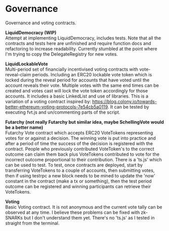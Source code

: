 # Governance

Governance and voting contracts.

<b>LiquidDemocracy (WIP)</b><br/>Attempt at implementing LiquidDemocracy, includes tests. Note that all the contracts and tests here are unfinished and require function docs and refactoring to increase readability. Currently stumbled at the point where I'm trying to copy the DelegateRegistry for new votes.

<b>LiquidLockableVote</b><br/>Multi-period set of financially incentivised voting contracts with vote-reveal-claim periods. Including an ERC20 lockable vote token which is locked during the reveal period for accounts that have voted until the account reveals their vote. Multiple votes with the same end times can be created and votes cast will lock the vote token accordingly for those accounts. It includes a basic LinkedList and use of libraries. This is a variation of a voting contract inspired by: https://blog.colony.io/towards-better-ethereum-voting-protocols-7e54cb5a0119. It can be tested by executing fvt.js and un/commenting parts of the script. 

<b>Futarchy (not really Futarchy but similar idea, maybe SchellingVote would be a better name)</b><br/>Futarchy Vote contract which accepts ERC20 VoteTokens representing votes for or against a decision. The winning vote is put into practice and after a period of time the success of the decision is registered with the contract. People who previously contributed VoteToken's to the correct outcome can claim them back plus VoteTokens contributed to vote for the incorrect outcome proportional to their contribution. There is a 'ts.js' which can be used to test. To test, once contracts are deployed, start by transferring VoteTokens to a couple of accounts, then submitting votes, then if using testrpc a new block needs to be mined to update the 'now' constant in the contract (make a tx or something), then the test period outcome can be registered and winning participants can retrieve their VoteTokens.

<b>Voting</b><br/>Basic Voting contract. It is not anonymous and the current vote tally can be observed at any time. I believe these problems can be fixed with zk-SNARKs but I don't understand them yet. There's no 'ts.js' as I tested in straight from the terminal.
